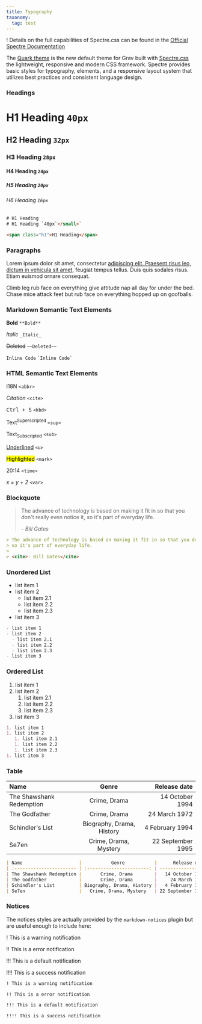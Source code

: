```yaml
---
title: Typography
taxonomy:
  tag: test
---
```


! Details on the full capabilities of Spectre.css can be found in the [Official Spectre Documentation](https://picturepan2.github.io/spectre/elements.html)

The [Quark theme](https://github.com/getgrav/grav-theme-quark) is the new default theme for Grav built with [Spectre.css](https://picturepan2.github.io/spectre/) the lightweight, responsive and modern CSS framework. Spectre provides basic styles for typography, elements, and a responsive layout system that utilizes best practices and consistent language design.

### Headings

# H1 Heading `40px`

## H2 Heading `32px`

### H3 Heading `28px`

#### H4 Heading `24px`

##### H5 Heading `20px`

###### H6 Heading `16px`

```html
# H1 Heading
# H1 Heading `40px`</small>`

<span class="h1">H1 Heading</span>
```

### Paragraphs

Lorem ipsum dolor sit amet, consectetur [adipiscing elit. Praesent risus leo, dictum in vehicula sit amet](#), feugiat tempus tellus. Duis quis sodales risus. Etiam euismod ornare consequat.

Climb leg rub face on everything give attitude nap all day for under the bed. Chase mice attack feet but rub face on everything hopped up on goofballs.

### Markdown Semantic Text Elements

**Bold** `**Bold**`

_Italic_ `_Italic_`

~~Deleted~~ `~~Deleted~~`

`Inline Code` `` `Inline Code` ``

### HTML Semantic Text Elements

<abbr>I18N</abbr> `<abbr>`

<cite>Citation</cite> `<cite>`

<kbd>Ctrl + S</kbd> `<kbd>`

Text<sup>Superscripted</sup> `<sup>`

Text<sub>Subscripted</sub> `<sub>`

<u>Underlined</u> `<u>`

<mark>Highlighted</mark> `<mark>`

<time>20:14</time> `<time>`

<var>x = y + 2</var> `<var>`

### Blockquote

> The advance of technology is based on making it fit in so that you don't really even notice it,
> so it's part of everyday life.
>
> <cite>- Bill Gates</cite>

```markdown
> The advance of technology is based on making it fit in so that you don't really even notice it,
> so it's part of everyday life.
>
> <cite>- Bill Gates</cite>
```

### Unordered List

- list item 1
- list item 2
  - list item 2.1
  - list item 2.2
  - list item 2.3
- list item 3

```markdown
- list item 1
- list item 2
  - list item 2.1
  - list item 2.2
  - list item 2.3
- list item 3
```

### Ordered List

1. list item 1
1. list item 2
   1. list item 2.1
   1. list item 2.2
   1. list item 2.3
1. list item 3

```markdown
1. list item 1
1. list item 2
   1. list item 2.1
   1. list item 2.2
   1. list item 2.3
1. list item 3
```

### Table

| Name                     |           Genre           |      Release date |
| :----------------------- | :-----------------------: | ----------------: |
| The Shawshank Redemption |       Crime, Drama        |   14 October 1994 |
| The Godfather            |       Crime, Drama        |     24 March 1972 |
| Schindler's List         | Biography, Drama, History |   4 February 1994 |
| Se7en                    |   Crime, Drama, Mystery   | 22 September 1995 |

```markdown
| Name                     |           Genre           |      Release date |
| :----------------------- | :-----------------------: | ----------------: |
| The Shawshank Redemption |       Crime, Drama        |   14 October 1994 |
| The Godfather            |       Crime, Drama        |     24 March 1972 |
| Schindler's List         | Biography, Drama, History |   4 February 1994 |
| Se7en                    |   Crime, Drama, Mystery   | 22 September 1995 |
```

### Notices

The notices styles are actually provided by the `markdown-notices` plugin but are useful enough to include here:

! This is a warning notification

!! This is a error notification

!!! This is a default notification

!!!! This is a success notification

```markdown
! This is a warning notification

!! This is a error notification

!!! This is a default notification

!!!! This is a success notification
```
